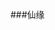 ###仙缘

<div id="pagewrap" class='pagewrap' folder="xy" prefix="xy">
  <div class='pageblock' id='fullscreen'>
    <div class='slider'>
      <div class='slide' id="xy1"></div>
      <div class='slide' id="xy2"></div>
    </div>
  </div>
</div>

